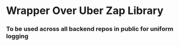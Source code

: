 # Wrapper Over Uber Zap Library

### To be used across all backend repos in public for uniform logging
